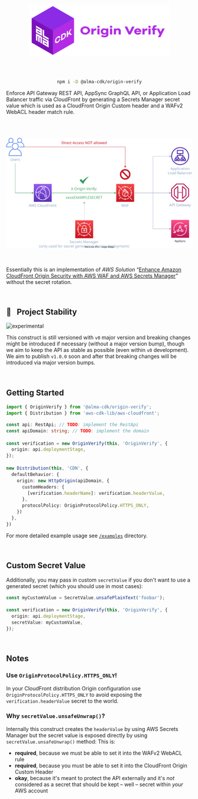 <div align="center">
	<br/>
	<br/>
  <h1>
	<img height="140" src="assets/alma-cdk-origin-verify.svg" alt="Alma CDK Origin Verify" />
  <br/>
  <br/>
  </h1>

  ```sh
  npm i -D @alma-cdk/origin-verify
  ```

  <div align="left">

  Enforce API Gateway REST API, AppSync GraphQL API, or Application Load Balancer traffic via CloudFront by generating a Secrets Manager secret value which is used as a CloudFront Origin Custom header and a WAFv2 WebACL header match rule.

  </div>
  <br/>
</div>

<br/>

![diagram](assets/diagram.svg)

<br/>

Essentially this is an implementation of _AWS Solution_ “[Enhance Amazon CloudFront Origin Security with AWS WAF and AWS Secrets Manager](https://aws.amazon.com/blogs/security/how-to-enhance-amazon-cloudfront-origin-security-with-aws-waf-and-aws-secrets-manager/)” without the secret rotation.

<br/>

## 🚧 &nbsp; Project Stability

![experimental](https://img.shields.io/badge/stability-experimental-yellow "Stability: Experimental")

This construct is still versioned with `v0` major version and breaking changes might be introduced if necessary (without a major version bump), though we aim to keep the API as stable as possible (even within `v0` development). We aim to publish `v1.0.0` soon and after that breaking changes will be introduced via major version bumps.


<br/>

## Getting Started

```ts
import { OriginVerify } from '@alma-cdk/origin-verify';
import { Distribution } from 'aws-cdk-lib/aws-cloudfront';
```
```ts
const api: RestApi; // TODO: implement the RestApi
const apiDomain: string; // TODO: implement the domain

const verification = new OriginVerify(this, 'OriginVerify', {
  origin: api.deploymentStage,
});

new Distribution(this, 'CDN', {
  defaultBehavior: {
    origin: new HttpOrigin(apiDomain, {
      customHeaders: {
        [verification.headerName]: verification.headerValue,
      },
      protocolPolicy: OriginProtocolPolicy.HTTPS_ONLY,
    })
  },
})
```

For more detailed example usage see [`/examples`](https://github.com/alma-cdk/origin-verify/tree/main/examples/) directory.

<br/>

## Custom Secret Value

Additionally, you may pass in custom `secretValue` if you don't want to use a generated secret (which you should use in most cases):

```ts
const myCustomValue = SecretValue.unsafePlainText('foobar');

const verification = new OriginVerify(this, 'OriginVerify', {
  origin: api.deploymentStage,
  secretValue: myCustomValue,
});
```


<br/>

## Notes

### Use `OriginProtocolPolicy.HTTPS_ONLY`!

In your CloudFront distribution Origin configuration use `OriginProtocolPolicy.HTTPS_ONLY` to avoid exposing the `verification.headerValue` secret to the world.

### Why `secretValue.unsafeUnwrap()`?

Internally this construct creates the `headerValue` by using AWS Secrets Manager but the secret value is exposed directly by using `secretValue.unsafeUnwrap()` method: This is:
- **required**, because we must be able to set it into the WAFv2 WebACL rule
- **required**, because you must be able to set it into the CloudFront Origin Custom Header
- **okay**, because it's meant to protect the API externally and it's _not_ considered as a secret that should be kept – well – secret within _your_ AWS account

